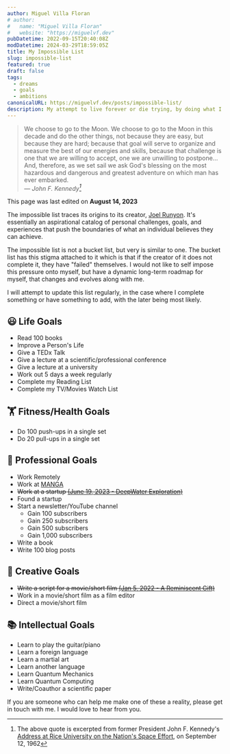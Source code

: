```yaml
---
author: Miguel Villa Floran
# author:
#   name: "Miguel Villa Floran"
#   website: "https://miguelvf.dev"
pubDatetime: 2022-09-15T20:40:08Z
modDatetime: 2024-03-29T18:59:05Z
title: My Impossible List
slug: impossible-list
featured: true
draft: false
tags:
  - dreams
  - goals
  - ambitions
canonicalURL: https://miguelvf.dev/posts/impossible-list/
description: My attempt to live forever or die trying, by doing what I want to do with my life. Do the things I want to do, see the places I want to see, meet the people I want to meet, and live the life I want to live.
---
```


> We choose to go to the Moon. We choose to go to the Moon in this decade and do
> the other things, not because they are easy, but because they are hard;
> because that goal will serve to organize and measure the best of our energies
> and skills, because that challenge is one that we are willing to accept, one
> we are unwilling to postpone... And, therefore, as we set sail we ask God's
> blessing on the most hazardous and dangerous and greatest adventure on which
> man has ever embarked.<br> — <cite>John F. Kennedy[^1]</cite>

[^1]:
    The above quote is excerpted from former President John F. Kennedy's
    [Address at Rice University on the Nation's Space Effort](https://en.wikipedia.org/wiki/We_choose_to_go_to_the_Moon),
    on September 12, 1962

This page was last edited on **August 14, 2023**

The impossible list traces its origins to its creator,
[Joel Runyon](https://impossiblehq.com/impossible-list/). It's essentially an
aspirational catalog of personal challenges, goals, and experiences that push
the boundaries of what an individual believes they can achieve.

The impossible list is not a bucket list, but very is similar to one. The bucket
list has this stigma attached to it which is that if the creator of it does not
complete it, they have "failed" themselves. I would not like to self impose this
pressure onto myself, but have a dynamic long-term roadmap for myself, that
changes and evolves along with me.

I will attempt to update this list regularly, in the case where I complete
something or have something to add, with the later being most likely.

## 😃 Life Goals

- Read 100 books
- Improve a Person's Life
- Give a TEDx Talk
- Give a lecture at a scientific/professional conference
- Give a lecture at a university
- Work out 5 days a week regularly
- Complete my Reading List
- Complete my TV/Movies Watch List

## 🏋️ Fitness/Health Goals

- Do 100 push-ups in a single set
- Do 20 pull-ups in a single set

## 💼 Professional Goals

- Work Remotely
- Work at [MANGA](https://en.wikipedia.org/wiki/Big_Tech)
- ~~Work at a startup
  [(June 19, 2023 - DeepWater Exploration)](https://dwe.ai/)~~
- Found a startup
- Start a newsletter/YouTube channel
  - Gain 100 subscribers
  - Gain 250 subscribers
  - Gain 500 subscribers
  - Gain 1,000 subscribers
- Write a book
- Write 100 blog posts

## 🎨 Creative Goals

- ~~Write a script for a movie/short film
  [(Jan 5, 2022 - A Reminiscent Gift)](https://www.youtube.com/watch?v=OvyhgLkh59A)~~
- Work in a movie/short film as a film editor
- Direct a movie/short film

## 📚 Intellectual Goals

- Learn to play the guitar/piano
- Learn a foreign language
- Learn a martial art
- Learn another language
- Learn Quantum Mechanics
- Learn Quantum Computing
- Write/Coauthor a scientific paper

If you are someone who can help me make one of these a reality, please get in
touch with me. I would love to hear from you.
